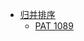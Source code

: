 - [归并排序](merge-sort.md)
  - [PAT 1089](https://pintia.cn/problem-sets/994805342720868352/problems/994805377432928256)
